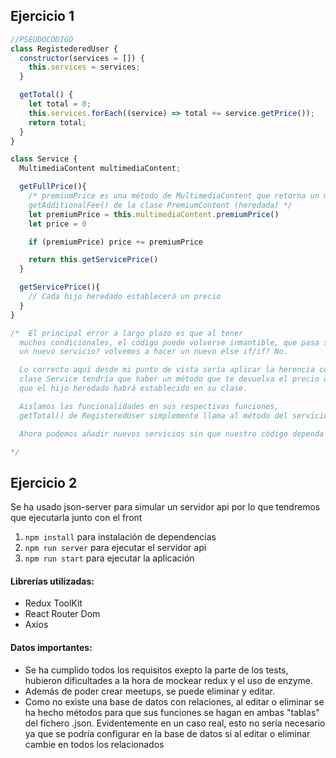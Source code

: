 ## Ejercicio 1

```js
//PSEUDOCÓDIGO
class RegistederedUser {
  constructor(services = []) {
    this.services = services;
  }

  getTotal() {
    let total = 0;
    this.services.forEach((service) => total += service.getPrice());
    return total;
  }
}

class Service {
  MultimediaContent multimediaContent;  

  getFullPrice(){
    /* premiumPrice es una método de MultimediaContent que retorna un método por ejemplo
    getAdditionalFee() de la clase PremiumContent (heredada) */
    let premiumPrice = this.multimediaContent.premiumPrice()
    let price = 0

    if (premiumPrice) price += premiumPrice

    return this.getServicePrice()
  }

  getServicePrice(){
    // Cada hijo heredado establecerá un precio
  }
}

/*  El principal error a largo plazo es que al tener
  muchos condicionales, el código puede volverse inmantible, que pasa si añadimos
  un nuevo servicio? volvemos a hacer un nuevo else if/if? No.

  Lo correcto aquí desde mi punto de vista sería aplicar la herencia con polimorfismo. En la 
  clase Service tendría que haber un método que te devuelva el precio del contenido multimedia
  que el hijo heredado habrá establecido en su clase.

  Aislamos las funcionalidades en sus respectivas funciones,
  getTotal() de RegisteredUser simplemente llama al método del servicio sin saber como se hace.

  Ahora podemos añadir nuevos servicios sin que nuestro código dependa de ser modificado.

*/
```
## Ejercicio 2

Se ha usado json-server para simular un servidor api por lo que tendremos que ejecutarla junto con el front

1. ```npm install``` para instalación de dependencias
2. ```npm run server``` para ejecutar el servidor api
3. ```npm run start``` para ejecutar la aplicación

#### Librerías utilizadas:
- Redux ToolKit
- React Router Dom
- Axios

#### Datos importantes:
- Se ha cumplido todos los requisitos exepto la parte de los tests, hubieron dificultades a la hora de mockear redux y el uso de enzyme. 
- Además de poder crear meetups, se puede eliminar y editar. 
- Como no existe una base de datos con relaciones, al editar o eliminar se ha hecho métodos para que sus funciones se hagan en ambas "tablas" del fichero .json. 
Evidentemente en un caso real, esto no sería necesario ya que se podría configurar en la base de datos si al editar o eliminar cambie en todos los relacionados
